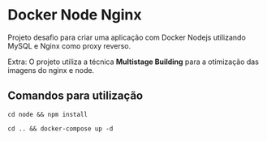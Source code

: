 # Docker Node Nginx

Projeto desafio para criar uma aplicação com Docker Nodejs utilizando MySQL e Nginx como proxy reverso.

Extra: O projeto utiliza a técnica __Multistage Building__ para a otimização das imagens do nginx e node.

## Comandos para utilização

```cd node && npm install```

```cd .. && docker-compose up -d```
